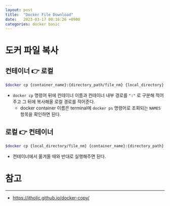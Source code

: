 ```yaml
---
layout: post
title:  "Docker File Download"
date:   2023-03-17 00:16:26 +0900
categories: docker basic
---
```


# 도커 파일 복사

## 컨테이너 👉 로컬

```bash
$docker cp {container_name}:{directory_path/file_nm} {local_directory} 
```

- `docker cp` 명령어 뒤에 컨테이너 이름과 컨테이너 내부 경로를 `":"` 로 구분해 적어주고 그 뒤에 복사해올 로컬 경로를 적어준다.
  - docker container 이름은 terminal에 `docker ps` 명령어로 조회되는 `NAMES` 항목을 확인하면 된다.

## 로컬 👉 컨테이너

```bash
$docker cp {local_directory/file_nm} {container_name}:{directory_path} 
```

- 컨테이너에서 옮겨올 때와 반대로 실행해주면 된다.



# 참고

---

- https://itholic.github.io/docker-copy/

